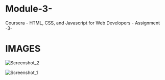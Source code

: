 # Module-3-
Coursera - HTML, CSS, and Javascript for Web Developers - Assignment -3-
# IMAGES
![Screenshot_2](https://user-images.githubusercontent.com/86996274/174461435-e669e248-c506-4a71-a475-51f4fe5e097a.png)

![Screenshot_1](https://user-images.githubusercontent.com/86996274/175127734-249b5b66-6123-4534-a19e-98c36f58cbc3.png)
